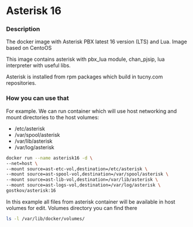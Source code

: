 # Asterisk 16 

### Description

The docker image with Asterisk PBX latest 16 version (LTS) and Lua. Image based on CentoOS

This image contains asterisk with pbx_lua module, chan_pjsip, lua interpreter with useful libs.

Asterisk is installed from rpm packages which build in tucny.com repositories.

### How you can use that

For example. We can run container which will use host networking and mount directories to the host volumes:
 
+ /etc/asterisk
+ /var/spool/asterisk 
+ /var/lib/asterisk 
+ /var/log/asterisk

```bash
docker run --name asterisk16 -d \
--net=host \
--mount source=ast-etc-vol,destination=/etc/asterisk \
--mount source=ast-spool-vol,destination=/var/spool/asterisk \
--mount source=ast-lib-vol,destination=/var/lib/asterisk \
--mount source=ast-logs-vol,destination=/var/log/asterisk \
gostkov/asterisk:16
```
In this example all files from asterisk container will be available in host volumes for edit.
Volumes directory you can find there
```bash
ls -l /var/lib/docker/volumes/
```
